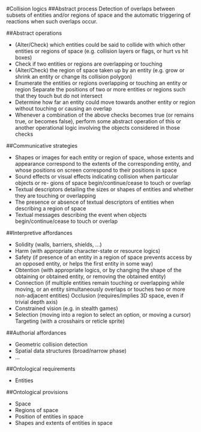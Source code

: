 #Collision logics
##Abstract process
Detection of overlaps between subsets of entities and/or regions of space and the automatic triggering of reactions when such overlaps occur.

##Abstract operations
* (Alter/Check) which entities could be said to collide with which other entities or regions of space (e.g. collision layers or flags, or hurt vs hit boxes)
* Check if two entities or regions are overlapping or touching
* (Alter/Check) the region of space taken up by an entity (e.g. grow or shrink an entity or change its collision polygon)
* Enumerate the entities or regions overlapping or touching an entity or region Separate the positions of two or more entities or regions such that they touch but do not intersect
* Determine how far an entity could move towards another entity or region without touching or causing an overlap
* Whenever a combination of the above checks becomes true (or remains true, or becomes false), perform some abstract operation of this or another operational logic involving the objects considered in those checks

##Communicative strategies
* Shapes or images for each entity or region of space, whose extents and appearance correspond to the extents of the corresponding entity, and whose positions on screen correspond to their positions in space
* Sound effects or visual effects indicating collision when particular objects or re- gions of space begin/continue/cease to touch or overlap
* Textual descriptors detailing the sizes or shapes of entities and whether they are touching or overlapping
* The presence or absence of textual descriptors of entities when describing a region of space
* Textual messages describing the event when objects begin/continue/cease to touch or overlap

##Interpretive affordances
* Solidity (walls, barriers, shields, ...)
* Harm (with appropriate character-state or resource logics)
* Safety (if presence of an entity in a region of space prevents access by an opposed entity, or helps the first entity in some way)
* Obtention (with appropriate logics, or by changing the shape of the obtaining or obtained entity, or removing the obtained entity)
* Connection (if multiple entities remain touching or overlapping while moving, or an entity simultaneously overlaps or touches two or more non-adjacent entities) Occlusion (requires/implies 3D space, even if trivial depth axis)
* Constrained vision (e.g. in stealth games)
* Selection (moving into a region to select an option, or moving a cursor) Targeting (with a crosshairs or reticle sprite)

##Authorial affordances
* Geometric collision detection
* Spatial data structures (broad/narrow phase)
* ...

##Ontological requirements
* Entities

##Ontological provisions 
* Space
* Regions of space
* Position of entities in space
* Shapes and extents of entities in space
